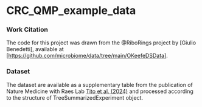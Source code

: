 # CRC_QMP_example_data

### Work Citation

The code for this project was drawn from the @RiboRings project by [Giulio Benedetti], available at [https://github.com/microbiome/data/tree/main/OKeefeDSData].

### Dataset

The dataset  are available as a supplementary table from the publication of Nature Medicine with Raes Lab [ Tito et al. (2024)](https://www.nature.com/articles/s41591-024-02963-2) and processed according to the structure of TreeSummarizedExperiment object.

